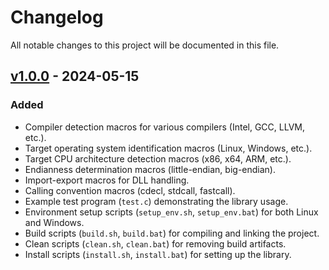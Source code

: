 # Changelog

All notable changes to this project will be documented in this file.

## [v1.0.0](https://github.com/KumarjitDas/kdapi/releases/tag/v1.0.0) - 2024-05-15

### Added

- Compiler detection macros for various compilers (Intel, GCC, LLVM, etc.).
- Target operating system identification macros (Linux, Windows, etc.).
- Target CPU architecture detection macros (x86, x64, ARM, etc.).
- Endianness determination macros (little-endian, big-endian).
- Import-export macros for DLL handling.
- Calling convention macros (cdecl, stdcall, fastcall).
- Example test program (`test.c`) demonstrating the library usage.
- Environment setup scripts (`setup_env.sh`, `setup_env.bat`) for both Linux and Windows.
- Build scripts (`build.sh`, `build.bat`) for compiling and linking the project.
- Clean scripts (`clean.sh`, `clean.bat`) for removing build artifacts.
- Install scripts (`install.sh`, `install.bat`) for setting up the library.

